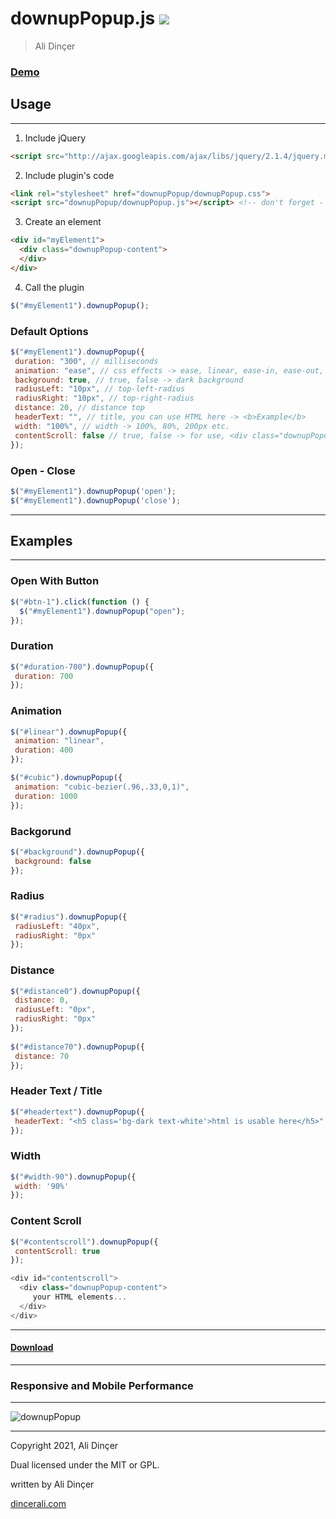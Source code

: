 # downupPopup.js  [![](https://img.shields.io/badge/ali.dincerx-Follow-blue?style=social&logo=instagram)](https://instagram.com/ali.dincerx)

> Ali Dinçer

### [Demo](https://downupPopupjs.dincerali.com) 

## Usage

* * * * *

1. Include jQuery

``` html
<script src="http://ajax.googleapis.com/ajax/libs/jquery/2.1.4/jquery.min.js"></script>
```

2. Include plugin's code

``` html
<link rel="stylesheet" href="downupPopup/downupPopup.css">
<script src="downupPopup/downupPopup.js"></script> <!-- don't forget - add after jquery -->
```

3. Create an element

``` html
<div id="myElement1">
  <div class="downupPopup-content">
  </div>
</div>
```

4. Call the plugin

``` javascript
$("#myElement1").downupPopup();
```

### Default Options

``` javascript
$("#myElement1").downupPopup({ 
 duration: "300", // milliseconds
 animation: "ease", // css effects -> ease, linear, ease-in, ease-out, ease-in-out, cubic-bezier(n,n,n,n)
 background: true, // true, false -> dark background
 radiusLeft: "10px", // top-left-radius
 radiusRight: "10px", // top-right-radius
 distance: 20, // distance top
 headerText: "", // title, you can use HTML here -> <b>Example</b>
 width: "100%", // width -> 100%, 80%, 200px etc.
 contentScroll: false // true, false -> for use, <div class="downupPopup-content"></div> have to inside the element
});
```

### Open - Close

``` javascript
$("#myElement1").downupPopup('open');
$("#myElement1").downupPopup('close');
```

* * * * *

## Examples

* * * * *

### Open With Button

``` javascript
$("#btn-1").click(function () { 
  $("#myElement1").downupPopup("open"); 
});
```

### Duration

``` javascript
$("#duration-700").downupPopup({
 duration: 700 
});
```

### Animation

``` javascript
$("#linear").downupPopup({ 
 animation: "linear",
 duration: 400
}); 

$("#cubic").downupPopup({
 animation: "cubic-bezier(.96,.33,0,1)",
 duration: 1000 
});
```

### Backgorund

``` javascript
$("#background").downupPopup({ 
 background: false
});
```

### Radius

``` javascript
$("#radius").downupPopup({ 
 radiusLeft: "40px",
 radiusRight: "0px" 
});
```

### Distance

``` javascript
$("#distance0").downupPopup({ 
 distance: 0,
 radiusLeft: "0px",
 radiusRight: "0px" 
}); 
                
$("#distance70").downupPopup({
 distance: 70 
});
```

### Header Text / Title

``` javascript
$("#headertext").downupPopup({
 headerText: "<h5 class='bg-dark text-white'>html is usable here</h5>"
});
```

### Width

``` javascript
$("#width-90").downupPopup({
 width: '90%'
});
```

### Content Scroll


``` javascript
$("#contentscroll").downupPopup({
 contentScroll: true 
});

<div id="contentscroll">
  <div class="downupPopup-content">
     your HTML elements... 
  </div>
</div>
```

* * * * *

#### [Download](https://downupPopupjs.dincerali.com/downupPopupjs.rar)

* * * * *

### Responsive and Mobile Performance

* * * * *

![downupPopup](https://downupPopupjs.dincerali.com/mobile.gif)

* * * * *

Copyright 2021, Ali Dinçer

Dual licensed under the MIT or GPL.

written by Ali Dinçer

[dincerali.com](https://dincerali.com)
